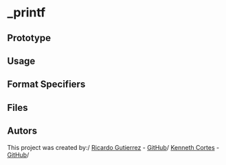 # \_printf

## Prototype

## Usage

## Format Specifiers

## Files

## Autors

This project was created by:/
[Ricardo Gutierrez](https://twitter.com/kyeeh) - [GitHub](https://github.com/kyeeh)/
[Kenneth Cortes](https://twitter.com/Kenneth_ca7) - [GitHub](https://github.com/Kenneth-ca)/

